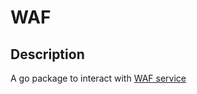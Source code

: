# WAF

## Description
A go package to interact with [WAF service](https://github.com/Goose47/waf-service)
